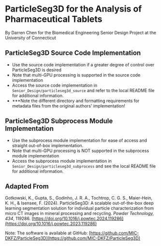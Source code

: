 # ParticleSeg3D for the Analysis of Pharmaceutical Tablets
By Darren Chen for the Biomedical Engineering Senior Design Project at the University of Connecticut

## ParticleSeg3D Source Code Implementation
- Use the source code implementation if a greater degree of control over ParticleSeg3D is desired
- Note that multi-GPU processing is supported in the source code implementation
- Access the source code implementation in `Senior_Design/particleseg3d_source` and refer to the local README file for additional information.
- ***Note the different directory and formatting requirements for metadata files from the original authors' implementation!

## ParticleSeg3D Subprocess Module Implementation
- Use the subprocess module implementation for ease of access and straight out-of-box implementation.
- Note that multi-GPU processing is NOT supported in the subprocess module implementation
- Access the subprocess module implementation in `Senior_Design/particleseg3d_subprocess` and see the local README file for additional information.

## Adapted From
Gotkowski, K., Gupta, S., Godinho, J. R. A., Tochtrop, C. G. S., Maier-Hein, K. H., & Isensee, F. (2024). ParticleSeg3D: A scalable out-of-the-box deep learning segmentation solution for individual particle characterization from micro CT images in mineral processing and recycling. *Powder Technology, 434*, 119286. [https://doi.org/10.1016/j.powtec.2024.119286](https://doi.org/10.1016/j.powtec.2023.119286)

Note: The software is available at GitHub: [https://github.com/MIC-DKFZ/ParticleSeg3D](https://github.com/MIC-DKFZ/ParticleSeg3D)

